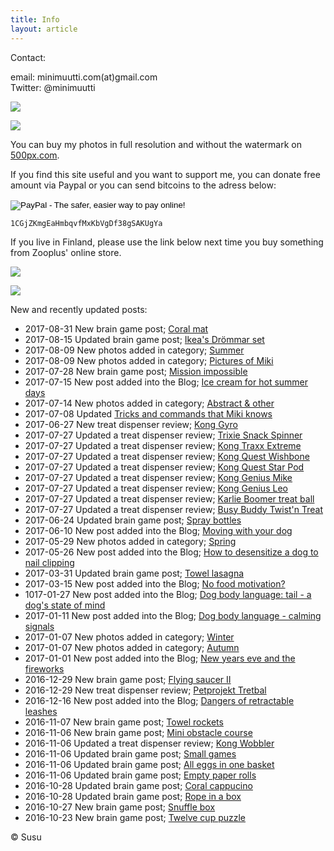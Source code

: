 ```yaml
---
title: Info
layout: article
---
```


Contact:

email: minimuutti.com(at)gmail.com<br/>
Twitter: @minimuutti

[![](https://dl.dropboxusercontent.com/sh/ea1wtnz7z734o12/AADN3gQnG6WMsOFYQTpumxJda/muut/Twitter%20logo_40.jpg)](https://twitter.com/minimuutti)

![](https://lh3.googleusercontent.com/rUi_U-5Iu5bgA0h60ykYVrw8kV3k10DMccmLkt_t2Vs=w245)

You can buy my photos in full resolution and without the watermark on [500px.com](https://500px.com/search?q=minimuutticom&type=market).

If you find this site useful and you want to support me, you can donate free amount via Paypal or you can send bitcoins to the adress below:

<p>
<form action="https://www.paypal.com/cgi-bin/webscr" method="post" target="_top">
<input type="hidden" name="cmd" value="_s-xclick">
<input type="hidden" name="hosted_button_id" value="YSDQ9E3APZA84">
<input type="image" src="https://www.paypalobjects.com/en_US/i/btn/btn_donateCC_LG.gif" border="0" name="submit" alt="PayPal - The safer, easier way to pay online!">
<img alt="" border="0" src="https://www.paypalobjects.com/en_US/i/scr/pixel.gif" width="1" height="1">
</form>
</p>

	1CGjZKmgEaHmbqvfMxKbVgDf38gSAKUgYa


If you live in Finland, please use the link below next time you buy something from Zooplus' online store.

![](https://dl.dropboxusercontent.com/sh/ea1wtnz7z734o12/AACCzL-JjXAN7IzVNYX9e1iCa/muut/minimute_.jpg)

[![](https://lh3.googleusercontent.com/MKwfsbFq7uu2wQQcpBMKzbeTWG_X6GHIw91FFzQ2LGw=w447)](http://clk.tradedoubler.com/click?p(210840)a(2526211)g(19927404)url(http://www.zooplus.fi/))

New and recently updated posts:

* 2017-08-31 New brain game post; [Coral mat](/en/brain-games/coral-mat/)
* 2017-08-15 Updated brain game post; [Ikea's Drömmar set](/en/brain-games/ikeas-drommar-set/)
* 2017-08-09 New photos added in category; [Summer](/en/photography/finnish-nature/summer/)
* 2017-08-09 New photos added in category; [Pictures of Miki](/en/photography/pictures-of-miki/)
* 2017-07-28 New brain game post; [Mission impossible](/en/brain-games/mission-impossible/)
* 2017-07-15 New post added into the Blog; [Ice cream for hot summer days](/en/blog/ice-cream-for-hot-summer-days/)
* 2017-07-14 New photos added in category; [Abstract & other](/en/photography/abstract-other/)
* 2017-07-08 Updated [Tricks and commands that Miki knows](/en/tricks/tricks-and-cues-that-Miki-knows/)
* 2017-06-27 New treat dispenser review; [Kong Gyro](/en/treat-dispensers/kong-gyro/)
* 2017-07-27 Updated a treat dispenser review; [Trixie Snack Spinner](/en/treat-dispensers/trixie-snack-spinner/)
* 2017-07-27 Updated a treat dispenser review; [Kong Traxx Extreme](/en/treat-dispensers/kong-traxx-extreme/)
* 2017-07-27 Updated a treat dispenser review; [Kong Quest Wishbone](/en/treat-dispensers/kong-quest-wishbone/)
* 2017-07-27 Updated a treat dispenser review; [Kong Quest Star Pod](/en/treat-dispensers/kong-quest-star-pod/)
* 2017-07-27 Updated a treat dispenser review; [Kong Genius Mike](/en/treat-dispensers/kong-genius-mike/)
* 2017-07-27 Updated a treat dispenser review; [Kong Genius Leo](/en/treat-dispensers/kong-genius-leo/)
* 2017-07-27 Updated a treat dispenser review; [Karlie Boomer treat ball](/en/treat-dispensers/karlie-boomer-treat-ball/)
* 2017-07-27 Updated a treat dispenser review; [Busy Buddy Twist'n Treat](en/treat-dispensers/busy-buddy-twistn-treat/)
* 2017-06-24 Updated brain game post; [Spray bottles](/en/brain-games/spray-bottles/)
* 2017-06-10 New post added into the Blog; [Moving with your dog](/en/blog/moving-with-your-dog/)
* 2017-05-29 New photos added in category; [Spring](/en/photography/finnish-nature/spring/)
* 2017-05-26 New post added into the Blog; [How to desensitize a dog to nail clipping](/en/blog/how-to-desensitize-a-dog-to-nail-clipping/)
* 2017-03-31 Updated brain game post; [Towel lasagna](/en/brain-games/towel-lasagna/)
* 2017-03-15 New post added into the Blog; [No food motivation?](/en/blog/no-food-motivation/)
* 1017-01-27 New post added into the Blog; [Dog body language: tail - a dog's state of mind](/en/blog/dog-body-language-tail-dogs-state-of-mind/)
* 2017-01-11 New post added into the Blog; [Dog body language - calming signals](/en/blog/dog-body-language-calming-signals/)
* 2017-01-07 New photos added in category; [Winter](/en/photography/finnish-nature/winter/)
* 2017-01-07 New photos added in category; [Autumn](/en/photography/finnish-nature/autumn/)
* 2017-01-01 New post added into the Blog; [New years eve and the fireworks](/en/blog/new-years-eve-and-the-fireworks/)
* 2016-12-29 New brain game post; [Flying saucer II](/en/brain-games/flying-saucer-ii/)
* 2016-12-29 New treat dispenser review; [Petprojekt Tretbal](/en/treat-dispensers/petprojekt-tretbal/)
* 2016-12-16 New post added into the Blog; [Dangers of retractable leashes](/en/blog/dangers-of-retractable-leashes/)
* 2016-11-07 New brain game post; [Towel rockets](/en/brain-games/towel-rockets/)
* 2016-11-06 New brain game post; [Mini obstacle course](/en/brain-games/mini-obstacle-course/)
* 2016-11-06 Updated a treat dispenser review; [Kong Wobbler](/en/treat-dispensers/kong-wobbler/)
* 2016-11-06 Updated brain game post; [Small games](/en/brain-games/small-games/)
* 2016-11-06 Updated brain game post; [All eggs in one basket](/en/brain-games/all-eggs-in-one-basket/)
* 2016-11-06 Updated brain game post; [Empty paper rolls](/en/brain-games/empty-paper-rolls/)
* 2016-10-28 Updated brain game post; [Coral cappucino](/en/brain-games/coral-cappucino/)
* 2016-10-28 Updated brain game post; [Rope in a box](/en/brain-games/rope-in-a-box/)
* 2016-10-27 New brain game post; [Snuffle box](/en/brain-games/snuffle-box/)
* 2016-10-23 New brain game post; [Twelve cup puzzle](/en/brain-games/twelve-cup-puzzle/)

© Susu
